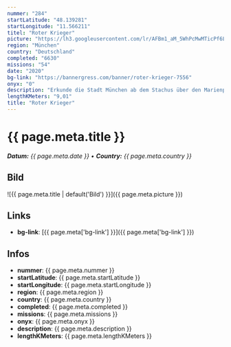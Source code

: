 ```yaml
---
nummer: "284"
startLatitude: "48.139281"
startLongitude: "11.566211"
titel: "Roter Krieger"
picture: "https://lh3.googleusercontent.com/lr/AFBm1_aM_5WhPcMwMTicPf6LgEOYVYSSvX5tNrnngoAXPCKonZVttPo64CfdFTKkN4KvN2nFhEFqmzxHyJudRvTnNNk45hLgUALX3kmX-vDbVGsdEhvMbm0cYKuUK-ARAsvHw38IN9S_Mb5KeDa2ucvQrRlaJMvFR1MelVEMw-5iKO3BlKg5b3sxjlb7oX5exoyoffbjvSA3wiQctWCHHpq5fsVrjt0m6FMTr5jigXYck4j1pBa7X1geKUeGmhuPd_VRoO0lTDSsEojoGpdUBJdIjGeDPsPQs9g8OC97GDpYp7fjKMLGBD4kV2n_KJpMBFrguw1d6JTJQrBCX-JSNmi25lWWLl1qhtIm_0ao5r5Q6gxkhf38QG1gbhn5-bHAIDHf0d6WrH1AKqQ4N2GmG_uCzSXwJzPmo5qibjvuQtmh6L4p41-W3zf15cd1uehav7vts6Icv2lqWvtsxoqW2lMXSy6E-JCb0vgcd8wqYfryW-Ze3noMTcTg4GyxcjL64UNSNxNuZwNV78wpHSnCMFR-rA-70z-wL8M1rQvKEJ8j3SO8L8jeBfAEF4zEw8XZEk-h-AB0wuzxgZ_ytrAESlbu9AfA73fwO4SiRcHPyar4wdcscfMqop20XDkP08xRVASDyUCBLJ-0YyozCv_8M7UELsbQayEs9zs9cBnyVTmZdCOnvUytvO1kHANKVQtAnuA7X13cSbgVCsMKZ9PDfUhBlPnidWnKLv6MJpDbom648FSkOzxFROLDvhEWQ6F-pdM583iWCCiU3UMl01hMBwmGEZ14fmg4IH8hY14RmpB6XdmUwP_ENZuXSeHCvGGT8sIZzOKulNdr1TQ9lvTsz4NVIlS6kiPhFZDgCY2u"
region: "München"
country: "Deutschland"
completed: "6630"
missions: "54"
date: "2020"
bg-link: "https://bannergress.com/banner/roter-krieger-7556"
onyx: "0"
description: "Erkunde die Stadt München ab dem Stachus über den Marienplatz, die Altstadt und wieder zurück."
lengthKMeters: "9,01"
title: "Roter Krieger"
---
```


# {{ page.meta.title }}
_**Datum:** {{ page.meta.date }} • **Country:** {{ page.meta.country }}_

## Bild
![{{ page.meta.title | default('Bild') }}]({{ page.meta.picture }})

## Links
- **bg-link**: [{{ page.meta['bg-link'] }}]({{ page.meta['bg-link'] }})

## Infos
- **nummer**: {{ page.meta.nummer }}
- **startLatitude**: {{ page.meta.startLatitude }}
- **startLongitude**: {{ page.meta.startLongitude }}
- **region**: {{ page.meta.region }}
- **country**: {{ page.meta.country }}
- **completed**: {{ page.meta.completed }}
- **missions**: {{ page.meta.missions }}
- **onyx**: {{ page.meta.onyx }}
- **description**: {{ page.meta.description }}
- **lengthKMeters**: {{ page.meta.lengthKMeters }}

